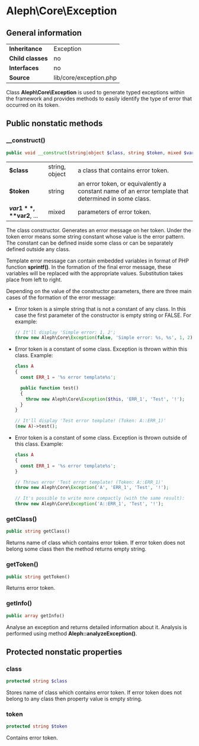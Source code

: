 # Aleph\Core\Exception #

## General information ##

|||
| --- | --- |
| **Inheritance** | Exception |
| **Child classes** | no |
| **Interfaces** | no |
| **Source** | lib/core/exception.php |

Class **Aleph\Core\Exception** is used to generate typed exceptions within the framework and provides methods to easily identify the type of error that occurred on its token.

## Public nonstatic methods ##

### **__construct()**

```php
public void __construct(string|object $class, string $token, mixed $var1, mixed $var2, ... )
```

||||
| --- | --- | --- |
| **$class** | string, object | a class that contains error token. |
| **$token** | string | an error token, or equivalently a constant name of an error template that determined in some class. |
| **$var1**, **$var2**, ... | mixed | parameters of error token. |

The class constructor. Generates an error message on her token. Under the token error means some string constant whose value is the error pattern. The constant can be defined inside some class or can be separately defined outside any class.

Template error message can contain embedded variables in format of PHP function **sprintf()**. In the formation of the final error message, these variables will be replaced with the appropriate values​​. Substitution takes place from left to right.

Depending on the value of the constructor parameters, there are three main cases of the formation of the error message:
- Error token is a simple string that is not a constant of any class. In this case the first parameter of the constructor is empty string or FALSE. For example:

    ```php
    // It'll display 'Simple error: 1, 2';
    throw new Aleph\Core\Exception(false, 'Simple error: %s, %s', 1, 2);
    ```
-   Error token is a constant of some class. Exception is thrown within this class. Example:
    ```php
    class A
    {
      const ERR_1 = '%s error template%s';

      public function test()
      {
        throw new Aleph\Core\Exception($this, 'ERR_1', 'Test', '!');
      }
    }

    // It'll display 'Test error template! (Token: A::ERR_1)'
    (new A)->test();
    ```
-   Error token is a constant of some class. Exception is thrown outside of this class. Example:
    ```php
    class A
    {
      const ERR_1 = '%s error template%s';
    }

    // Throws error 'Test error template! (Token: A::ERR_1)'
    throw new Aleph\Core\Exception('A', 'ERR_1', 'Test', '!');

    // It's possible to write more compactly (with the same result):
    throw new Aleph\Core\Exception('A::ERR_1', 'Test', '!');
    ```

### **getClass()**

```php
public string getClass()
```

Returns name of class which contains error token. If error token does not belong some class then the method returns empty string.

### **getToken()**

```php
public string getToken()
```

Returns error token.

### **getInfo()**

```php
public array getInfo()
```

Analyse an exception and returns detailed information about it. Analysis is performed using method **Aleph::analyzeException()**.

## Protected nonstatic properties ##

### **class**

```php
protected string $class
```

Stores name of class which contains error token. If error token does not belong to any class then property value is empty string.

### **token**

```php
protected string $token
```

Contains error token.